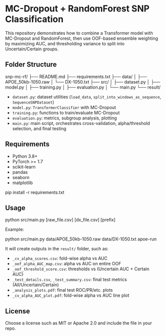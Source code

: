 # MC-Dropout + RandomForest SNP Classification

This repository demonstrates how to combine a Transformer model with MC-Dropout and RandomForest, then use OOF-based ensemble weighting by maximizing AUC, and thresholding variance to split into Uncertain/Certain groups.

## Folder Structure

snp-mc-rf/
├── README.md
├── requirements.txt
├── data/
│   ├── APOE_50kb-1050.raw
│   └── DX-1050.txt
├── src/
│   ├── dataset.py
│   ├── model.py
│   ├── training.py
│   ├── evaluation.py
│   └── main.py
└── result/

- `dataset.py`: dataset utilities (`load_data`, `split_into_windows_as_sequence`, `SequenceSNPDataset`)
- `model.py`: `TransformerClassifier` with MC-Dropout
- `training.py`: functions to train/evaluate MC-Dropout
- `evaluation.py`: metrics, subgroup analysis, plotting
- `main.py`: main script, orchestrates cross-validation, alpha/threshold selection, and final testing

## Requirements

- Python 3.8+
- PyTorch >= 1.7
- scikit-learn
- pandas
- seaborn
- matplotlib

pip install -r requirements.txt

## Usage

python src/main.py [raw_file.csv] [dx_file.csv] [prefix]

Example:

python src/main.py data/APOE_50kb-1050.raw data/DX-1050.txt apoe-run

It will create outputs in the `result/` folder, such as:

- `_cv_alpha_scores.csv`: fold-wise alpha vs AUC
- `_oof_alpha_AUC_map.csv`: alpha vs AUC on entire OOF
- `_oof_threshold_score.csv`: thresholds vs (Uncertain AUC + Certain AUC)
- `_test_details.csv`, `_test_summary.csv`: final test metrics (All/Uncertain/Certain)
- `_analysis_plots.pdf`: final test ROC/PR/etc. plots
- `_cv_alpha_AUC_plot.pdf`: fold-wise alpha vs AUC line plot

## License

Choose a license such as MIT or Apache 2.0 and include the file in your repo.
